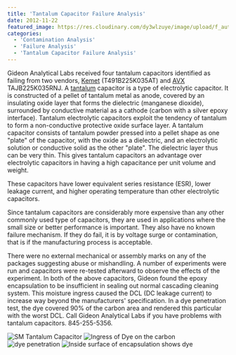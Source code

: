 ```yaml
---
title: 'Tantalum Capacitor Failure Analysis'
date: 2012-11-22
featured_image: https://res.cloudinary.com/dy3wlzuye/image/upload/f_auto,c_scale,w_250/v1/GideonLabs/tan-1.jpg
categories:
  - 'Contamination Analysis'
  - 'Failure Analysis'
  - 'Tantalum Capacitor Failure Analysis'
---
```


Gideon Analytical Labs received four tantalum capacitors identified as failing from two vendors, [Kemet](http://www.kemet.com/) (T491B225K035AT) and [AVX](http://www.avx.com/) TAJB225K035RNJ. A [tantalum](http://en.wikipedia.org/wiki/Tantalum_capacitor) capacitor is a type of electrolytic capacitor. It is constructed of a pellet of tantalum metal as anode, covered by an insulating oxide layer that forms the dielectric (manganese dioxide), surrounded by conductive material as a cathode (carbon with a silver epoxy interface). Tantalum electrolytic capacitors exploit the tendency of tantalum to form a non-conductive protective oxide surface layer. A tantalum capacitor consists of tantalum powder pressed into a pellet shape as one "plate" of the capacitor, with the oxide as a dielectric, and an electrolytic solution or conductive solid as the other "plate". The dielectric layer thus can be very thin. This gives tantalum capacitors an advantage over electrolytic capacitors in having a high capacitance per unit volume and weight.

These capacitors have lower equivalent series resistance (ESR), lower leakage current, and higher operating temperature than other electrolytic capacitors.

Since tantalum capacitors are considerably more expensive than any other commonly used type of capacitors, they are used in applications where the small size or better performance is important. They also have no known failure mechanism. If they do fail, it is by voltage surge or contamination, that is if the manufacturing process is acceptable.

There were no external mechanical or assembly marks on any of the packages suggesting abuse or mishandling. A number of experiments were run and capacitors were re-tested afterward to observe the effects of the experiment. In both of the above capacitors, Gideon found the epoxy encapsulation to be insufficient in sealing out normal cascading cleaning system. This moisture ingress caused the DCL (DC leakage current) to increase way beyond the manufacturers' specification. In a dye penetration test, the dye covered 90% of the carbon area and rendered this particular with the worst DCL. Call Gideon Analytical Labs if you have problems with tantalum capacitors. 845-255-5356.

![SM Tantalum Capacitor](https://res.cloudinary.com/dy3wlzuye/image/upload/f_auto,c_scale,w_300/GideonLabs/tan-1.jpg 'SM Tantalum Capacitor')
![Ingress of Dye on the carbon](https://res.cloudinary.com/dy3wlzuye/image/upload/f_auto,c_scale,w_300/GideonLabs/tan-2.jpg 'Ingress of Dye on the carbon')
![dye penetration](https://res.cloudinary.com/dy3wlzuye/image/upload/f_auto,c_scale,w_300/GideonLabs/tan-3.jpg 'All DCL failure showed ingress')
![Inside surface of encapsulation shows dye](https://res.cloudinary.com/dy3wlzuye/image/upload/f_auto,c_scale,w_300/GideonLabs/tan4.jpg 'Inside surface of encapsulation shows dye')
